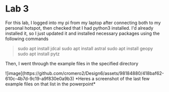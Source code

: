 # Lab 3

<p>For this lab, I logged into my pi from my laptop after connecting both to my personal hotspot, then checked that I had python3 installed. I'd already installed it, so I just updated it and installed necessary packages using the following commands</p>

  > sudo apt install jdcal
  > sudo apt install astral
  > sudo apt install geopy
  > sudo apt install pytz

<p>Then, I went through the example files in the specified directory</p>
![image](https://github.com/cromero2/Design6/assets/98184880/418baf62-610c-4b7d-9c19-a9f830e0a9b3)
*Heres a screenshot of the last few example files on that list in the powerpoint*

